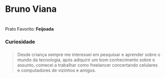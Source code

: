 # Bruno Viana <h1>

Prato Favorito: **Feijoada**

### Curiosidade <h3>
>Desde criança sempre me interessei em pesquisar e aprender sobre o mundo da tecnologia,
>após adiquirir um bom conhecimento sobre o assunto, comecei a trabalhar como
>freelancer concertando celulares e computadores de vizinhos e amigos.